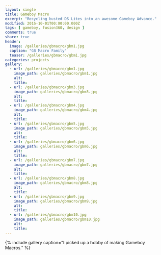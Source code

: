 ```yaml
---
layout: single
title: Gameboy Macro
excerpt: "Recycling busted DS Lites into an awesome Gameboy Advance."
modified: 2016-10-01T00:00:00.000Z
tags: [ gameboy, fusion360, design ]
comments: true
share: true
header:
  image: /galleries/gbmacro/gbm1.jpg
  caption: "GB Macro Family"
  teaser: /galleries/gbmacro/gbm1.jpg
categories: projects
gallery:
  - url: /galleries/gbmacro/gbm1.jpg
    image_path: galleries/gbmacro/gbm1.jpg
    alt:
    title:
  - url: /galleries/gbmacro/gbm3.jpg
    image_path: galleries/gbmacro/gbm3.jpg
    alt:
    title:
  - url: /galleries/gbmacro/gbm4.jpg
    image_path: galleries/gbmacro/gbm4.jpg
    alt:
    title:
  - url: /galleries/gbmacro/gbm5.jpg
    image_path: galleries/gbmacro/gbm5.jpg
    alt:
    title:
  - url: /galleries/gbmacro/gbm6.jpg
    image_path: galleries/gbmacro/gbm6.jpg
    alt:
    title:
  - url: /galleries/gbmacro/gbm7.jpg
    image_path: galleries/gbmacro/gbm7.jpg
    alt:
    title:
  - url: /galleries/gbmacro/gbm8.jpg
    image_path: galleries/gbmacro/gbm8.jpg
    alt:
    title:
  - url: /galleries/gbmacro/gbm9.jpg
    image_path: galleries/gbmacro/gbm9.jpg
    alt:
    title:
  - url: /galleries/gbmacro/gbm10.jpg
    image_path: galleries/gbmacro/gbm10.jpg
    alt:
    title:
---
```


{% include gallery caption="I picked up a hobby of making Gameboy Macros." %}
